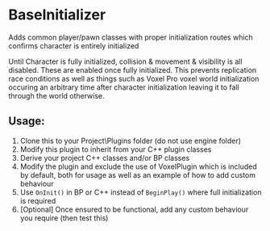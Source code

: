# BaseInitializer

Adds common player/pawn classes with proper initialization routes which confirms character is entirely initialized

Until Character is fully initialized, collision & movement & visibility is all disabled. These are enabled once fully initialized. This prevents replication race conditions as well as things such as Voxel Pro voxel world initialization occuring an arbitrary time after character initialization leaving it to fall through the world otherwise.

## Usage: 
1. Clone this to your Project\Plugins folder (do not use engine folder)
1. Modify this plugin to inherit from your C++ plugin classes
1. Derive your project C++ classes and/or BP classes
1. Modify the plugin and exclude the use of VoxelPlugin which is included by default, both for usage as well as an example of how to add custom behaviour
1. Use `OnInit()` in BP or C++ instead of `BeginPlay()` where full initialization is required
1. [Optional] Once ensured to be functional, add any custom behaviour you require (then test this)
